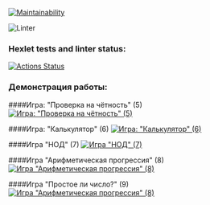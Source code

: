 [![Maintainability](https://api.codeclimate.com/v1/badges/7a3e95dd050152285f2c/maintainability)](https://codeclimate.com/github/krenar-rm/php-project-lvl1/maintainability)

![Linter](https://github.com/krenar-rm/php-project-lvl1/workflows/Linter/badge.svg)


### Hexlet tests and linter status:
[![Actions Status](https://github.com/krenar-rm/php-project-lvl1/workflows/hexlet-check/badge.svg)](https://github.com/krenar-rm/php-project-lvl1/actions)

### Демонстрация работы:

####Игра: "Проверка на чётность" (5)
[![Игра: "Проверка на чётность" (5)](https://asciinema.org/a/pxmCOrxJRgWhE0F7wsuScTQ7r.png)](https://asciinema.org/a/pxmCOrxJRgWhE0F7wsuScTQ7r)

####Игра: "Калькулятор" (6)
[![Игра: "Калькулятор" (6)](https://asciinema.org/a/JpAPzS8Y6bvjr2wAm1f5qYlWn.png)](https://asciinema.org/a/JpAPzS8Y6bvjr2wAm1f5qYlWn)

####Игра "НОД" (7)
[![Игра "НОД" (7)](https://asciinema.org/a/3oaNNFeKHM3id3knhSoPTfOjt.png)](https://asciinema.org/a/3oaNNFeKHM3id3knhSoPTfOjt)

####Игра "Арифметическая прогрессия" (8)
[![Игра "Арифметическая прогрессия" (8)](https://asciinema.org/a/JAPMdYY3Te4pCY905Jcg5Nru6.png)](https://asciinema.org/a/JAPMdYY3Te4pCY905Jcg5Nru6)

####Игра "Простое ли число?" (9)
[![Игра "Арифметическая прогрессия" (8)](https://asciinema.org/a/Z69toOteGeqC77JshBFLyKDRh.png)](https://asciinema.org/a/Z69toOteGeqC77JshBFLyKDRh)
